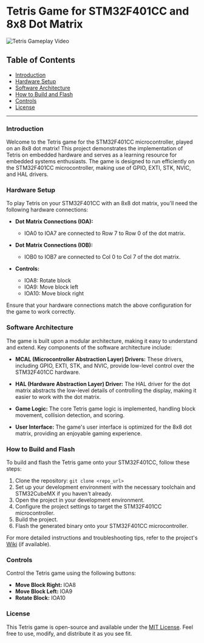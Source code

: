 # Tetris Game for STM32F401CC and 8x8 Dot Matrix

![Tetris Gameplay Video](https://youtube.com/watch?v=dhCYXqVE0EU&si=VVamrD4gHJXvJVow)

## Table of Contents
- [Introduction](#introduction)
- [Hardware Setup](#hardware-setup)
- [Software Architecture](#software-architecture)
- [How to Build and Flash](#how-to-build-and-flash)
- [Controls](#controls)
- [License](#license)

---

### Introduction

Welcome to the Tetris game for the STM32F401CC microcontroller, played on an 8x8 dot matrix! This project demonstrates the implementation of Tetris on embedded hardware and serves as a learning resource for embedded systems enthusiasts. The game is designed to run efficiently on the STM32F401CC microcontroller, making use of GPIO, EXTI, STK, NVIC, and HAL drivers.

### Hardware Setup

To play Tetris on your STM32F401CC with an 8x8 dot matrix, you'll need the following hardware connections:

- **Dot Matrix Connections (IOA):**
  - IOA0 to IOA7 are connected to Row 7 to Row 0 of the dot matrix.
  
- **Dot Matrix Connections (IOB):**
  - IOB0 to IOB7 are connected to Col 0 to Col 7 of the dot matrix.
  
- **Controls:**
  - IOA8: Rotate block
  - IOA9: Move block left
  - IOA10: Move block right
  
Ensure that your hardware connections match the above configuration for the game to work correctly.

### Software Architecture

The game is built upon a modular architecture, making it easy to understand and extend. Key components of the software architecture include:

- **MCAL (Microcontroller Abstraction Layer) Drivers:** These drivers, including GPIO, EXTI, STK, and NVIC, provide low-level control over the STM32F401CC hardware.

- **HAL (Hardware Abstraction Layer) Driver:** The HAL driver for the dot matrix abstracts the low-level details of controlling the display, making it easier to work with the dot matrix.

- **Game Logic:** The core Tetris game logic is implemented, handling block movement, collision detection, and scoring.

- **User Interface:** The game's user interface is optimized for the 8x8 dot matrix, providing an enjoyable gaming experience.

### How to Build and Flash

To build and flash the Tetris game onto your STM32F401CC, follow these steps:

1. Clone the repository: `git clone <repo_url>`
2. Set up your development environment with the necessary toolchain and STM32CubeMX if you haven't already.
3. Open the project in your development environment.
4. Configure the project settings to target the STM32F401CC microcontroller.
5. Build the project.
6. Flash the generated binary onto your STM32F401CC microcontroller.

For more detailed instructions and troubleshooting tips, refer to the project's [Wiki](wiki_link) (if available).

### Controls

Control the Tetris game using the following buttons:

- **Move Block Right:** IOA8
- **Move Block Left:** IOA9
- **Rotate Block:** IOA10

### License

This Tetris game is open-source and available under the [MIT License](license_link). Feel free to use, modify, and distribute it as you see fit.
